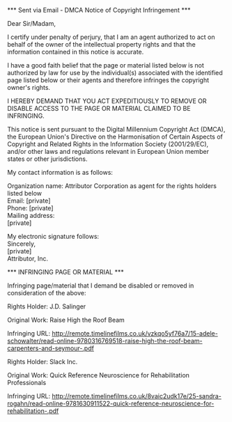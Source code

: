 *** Sent via Email - DMCA Notice of Copyright Infringement ***

Dear Sir/Madam,

I certify under penalty of perjury, that I am an agent authorized to act on behalf of the owner of the intellectual property rights and that the information contained in this notice is accurate.

I have a good faith belief that the page or material listed below is not authorized by law for use by the individual(s) associated with the identified page listed below or their agents and therefore infringes the copyright owner's rights.

I HEREBY DEMAND THAT YOU ACT EXPEDITIOUSLY TO REMOVE OR DISABLE ACCESS TO THE PAGE OR MATERIAL CLAIMED TO BE INFRINGING.

This notice is sent pursuant to the Digital Millennium Copyright Act (DMCA), the European Union's Directive on the Harmonisation of Certain Aspects of Copyright and Related Rights in the Information Society (2001/29/EC), and/or other laws and regulations relevant in European Union member states or other jurisdictions.

My contact information is as follows:

Organization name: Attributor Corporation as agent for the rights holders listed below  
Email: [private]  
Phone: [private]  
Mailing address:  
[private]  

My electronic signature follows:  
Sincerely,  
[private]  
Attributor, Inc.

*** INFRINGING PAGE OR MATERIAL ***

Infringing page/material that I demand be disabled or removed in consideration of the above:

Rights Holder: J.D. Salinger

Original Work: Raise High the Roof Beam

Infringing URL: http://remote.timelinefilms.co.uk/vzkqo5yf76a7/15-adele-schowalter/read-online-9780316769518-raise-high-the-roof-beam-carpenters-and-seymour-.pdf

Rights Holder: Slack Inc.

Original Work: Quick Reference Neuroscience for Rehabilitation Professionals

Infringing URL: http://remote.timelinefilms.co.uk/8vaic2udk17e/25-sandra-rogahn/read-online-9781630911522-quick-reference-neuroscience-for-rehabilitation-.pdf
